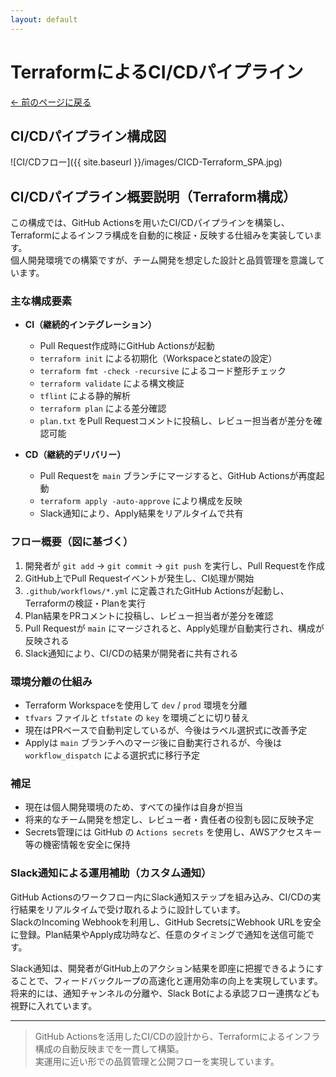 ```yaml
---
layout: default
---
```


# TerraformによるCI/CDパイプライン

[← 前のページに戻る](/docs/aws-hands-on.html)

## CI/CDパイプライン構成図

![CI/CDフロー]({{ site.baseurl }}/images/CICD-Terraform_SPA.jpg)

## CI/CDパイプライン概要説明（Terraform構成）

この構成では、GitHub Actionsを用いたCI/CDパイプラインを構築し、Terraformによるインフラ構成を自動的に検証・反映する仕組みを実装しています。  
個人開発環境での構築ですが、チーム開発を想定した設計と品質管理を意識しています。

### 主な構成要素

- **CI（継続的インテグレーション）**
  - Pull Request作成時にGitHub Actionsが起動
  - `terraform init` による初期化（Workspaceとstateの設定）
  - `terraform fmt -check -recursive` によるコード整形チェック
  - `terraform validate` による構文検証
  - `tflint` による静的解析
  - `terraform plan` による差分確認
  - `plan.txt` をPull Requestコメントに投稿し、レビュー担当者が差分を確認可能

- **CD（継続的デリバリー）**
  - Pull Requestを `main` ブランチにマージすると、GitHub Actionsが再度起動
  - `terraform apply -auto-approve` により構成を反映
  - Slack通知により、Apply結果をリアルタイムで共有

### フロー概要（図に基づく）

1. 開発者が `git add` → `git commit` → `git push` を実行し、Pull Requestを作成
2. GitHub上でPull Requestイベントが発生し、CI処理が開始
3. `.github/workflows/*.yml` に定義されたGitHub Actionsが起動し、Terraformの検証・Planを実行
4. Plan結果をPRコメントに投稿し、レビュー担当者が差分を確認
5. Pull Requestが `main` にマージされると、Apply処理が自動実行され、構成が反映される
6. Slack通知により、CI/CDの結果が開発者に共有される

### 環境分離の仕組み

- Terraform Workspaceを使用して `dev` / `prod` 環境を分離
- `tfvars` ファイルと `tfstate` の `key` を環境ごとに切り替え
- 現在はPRベースで自動判定しているが、今後はラベル選択式に改善予定
- Applyは `main` ブランチへのマージ後に自動実行されるが、今後は `workflow_dispatch` による選択式に移行予定

### 補足

- 現在は個人開発環境のため、すべての操作は自身が担当
- 将来的なチーム開発を想定し、レビュー者・責任者の役割も図に反映予定
- Secrets管理には GitHub の `Actions secrets` を使用し、AWSアクセスキー等の機密情報を安全に保持

### Slack通知による運用補助（カスタム通知）

GitHub Actionsのワークフロー内にSlack通知ステップを組み込み、CI/CDの実行結果をリアルタイムで受け取れるように設計しています。  
SlackのIncoming Webhookを利用し、GitHub SecretsにWebhook URLを安全に登録。Plan結果やApply成功時など、任意のタイミングで通知を送信可能です。

Slack通知は、開発者がGitHub上のアクション結果を即座に把握できるようにすることで、フィードバックループの高速化と運用効率の向上を実現しています。  
将来的には、通知チャンネルの分離や、Slack Botによる承認フロー連携なども視野に入れています。

---

> GitHub Actionsを活用したCI/CDの設計から、Terraformによるインフラ構成の自動反映までを一貫して構築。  
> 実運用に近い形での品質管理と公開フローを実現しています。
